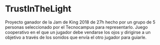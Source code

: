 # TrustInTheLight
Proyecto ganador de la Jam de King 2018 de 27h hecho por un grupo de 5 personas seleccionado por el Tecnocampus para representarlo. Juego cooperativo en el que un jugador debe vendarse los ojos y dirigirse a un objetivo a través de los sonidos que envía el otro jugador para guiarle.

